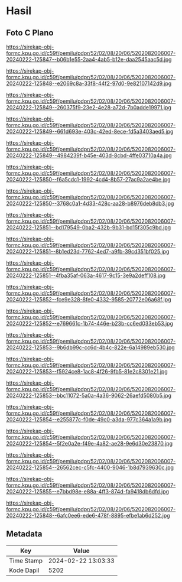 # Hasil

## Foto C Plano

https://sirekap-obj-formc.kpu.go.id/c59f/pemilu/pdpr/52/02/08/20/06/5202082006007-20240222-125847--b06b1e55-2aa4-4ab5-b12e-daa2545aac5d.jpg

https://sirekap-obj-formc.kpu.go.id/c59f/pemilu/pdpr/52/02/08/20/06/5202082006007-20240222-125848--e2069c8a-33f8-44f2-97d0-9e82107142d9.jpg

https://sirekap-obj-formc.kpu.go.id/c59f/pemilu/pdpr/52/02/08/20/06/5202082006007-20240222-125849--260375f9-23e2-4e28-a72d-7b0adde19971.jpg

https://sirekap-obj-formc.kpu.go.id/c59f/pemilu/pdpr/52/02/08/20/06/5202082006007-20240222-125849--661d693e-403c-42ed-8ece-fd5a3403aed5.jpg

https://sirekap-obj-formc.kpu.go.id/c59f/pemilu/pdpr/52/02/08/20/06/5202082006007-20240222-125849--4984239f-b45e-403d-8cbd-4ffe03710a4a.jpg

https://sirekap-obj-formc.kpu.go.id/c59f/pemilu/pdpr/52/02/08/20/06/5202082006007-20240222-125850--f6a5cdc1-1992-4cd4-8b57-27ac9a2ae4be.jpg

https://sirekap-obj-formc.kpu.go.id/c59f/pemilu/pdpr/52/02/08/20/06/5202082006007-20240222-125850--3768c0a1-4d33-428c-aa28-b8976deb8db3.jpg

https://sirekap-obj-formc.kpu.go.id/c59f/pemilu/pdpr/52/02/08/20/06/5202082006007-20240222-125851--bd179549-0ba2-432b-9b31-bd15f305c9bd.jpg

https://sirekap-obj-formc.kpu.go.id/c59f/pemilu/pdpr/52/02/08/20/06/5202082006007-20240222-125851--8b1ed23d-7762-4ed7-a9fb-39cd351bf025.jpg

https://sirekap-obj-formc.kpu.go.id/c59f/pemilu/pdpr/52/02/08/20/06/5202082006007-20240222-125851--4fba35af-063a-4617-9c15-3e9a2deff108.jpg

https://sirekap-obj-formc.kpu.go.id/c59f/pemilu/pdpr/52/02/08/20/06/5202082006007-20240222-125852--fce9e328-8fe0-4332-9585-20772e06a68f.jpg

https://sirekap-obj-formc.kpu.go.id/c59f/pemilu/pdpr/52/02/08/20/06/5202082006007-20240222-125852--e769661c-1b74-446e-b23b-cc6ed033eb53.jpg

https://sirekap-obj-formc.kpu.go.id/c59f/pemilu/pdpr/52/02/08/20/06/5202082006007-20240222-125853--9b6db99c-cc6d-4b4c-822e-6a14989eb530.jpg

https://sirekap-obj-formc.kpu.go.id/c59f/pemilu/pdpr/52/02/08/20/06/5202082006007-20240222-125853--f5924ce8-1ac8-4f26-9fb5-81e2c8301e21.jpg

https://sirekap-obj-formc.kpu.go.id/c59f/pemilu/pdpr/52/02/08/20/06/5202082006007-20240222-125853--bbc11072-5a0a-4a36-9062-26aefd5080b5.jpg

https://sirekap-obj-formc.kpu.go.id/c59f/pemilu/pdpr/52/02/08/20/06/5202082006007-20240222-125854--e255877c-f0de-49c0-a3da-977c364a1a9b.jpg

https://sirekap-obj-formc.kpu.go.id/c59f/pemilu/pdpr/52/02/08/20/06/5202082006007-20240222-125854--5f2e0a2e-f49e-4a82-ae28-9e6d30e23870.jpg

https://sirekap-obj-formc.kpu.go.id/c59f/pemilu/pdpr/52/02/08/20/06/5202082006007-20240222-125854--26562cec-c5fc-4400-9046-1b8d7939630c.jpg

https://sirekap-obj-formc.kpu.go.id/c59f/pemilu/pdpr/52/02/08/20/06/5202082006007-20240222-125855--e7bbd98e-e88a-4ff3-874d-fa9418db6dfd.jpg

https://sirekap-obj-formc.kpu.go.id/c59f/pemilu/pdpr/52/02/08/20/06/5202082006007-20240222-125848--6afc0ee6-ede6-478f-8895-efbe1ab6d252.jpg


## Metadata

| Key        | Value               |
| ---------- | ------------------- |
| Time Stamp | 2024-02-22 13:03:33 |
| Kode Dapil | 5202                |



